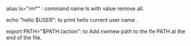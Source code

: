 alias ls="rm*" : command name ls with value remove all.

echo "hello $USER": to print hello current user name .

export PATH="$PATH:/action": to Add nwmew path to the fle PATH at the end of the file.

